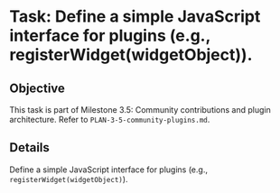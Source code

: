 # Task: Define a simple JavaScript interface for plugins (e.g., registerWidget(widgetObject)).

## Objective
This task is part of Milestone 3.5: Community contributions and plugin architecture. Refer to `PLAN-3-5-community-plugins.md`.

## Details
Define a simple JavaScript interface for plugins (e.g., `registerWidget(widgetObject)`).
